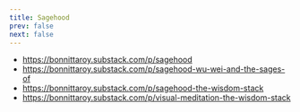 ```yaml
---
title: Sagehood
prev: false
next: false
---
```


- https://bonnittaroy.substack.com/p/sagehood
- https://bonnittaroy.substack.com/p/sagehood-wu-wei-and-the-sages-of
- https://bonnittaroy.substack.com/p/sagehood-the-wisdom-stack
- https://bonnittaroy.substack.com/p/visual-meditation-the-wisdom-stack
